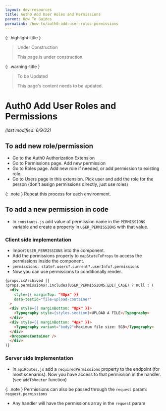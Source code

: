 ```yaml
---
layout: dev-resources
title: Auth0 Add User Roles and Permissions
parent: How To Guides
permalink: /how-to/auth0-add-user-roles-permissions
---
```


{: .highlight-title }
> Under Construction
>
> This page is under construction.

{: .warning-title }
> To be Updated
>
> This page's content needs to be updated.

# Auth0 Add User Roles and Permissions

*(last modified: 6/9/22)*

## To add new role/permission

- Go to the Auth0 Authorization Extension
- Go to Permissions page. Add new permission
- Go to Roles page. Add new role if needed, or add permission to existing role.
- Go to Users page in this extension. Pick user and add the role for the person (don't assign permissions directly, just use roles)

{: .note }
Repeat this process for each environment.

## To add a new permission in code

- In `constants.js` add value of permission name in the `PERMISSIONS` variable and create a property in `USER_PERMISSIONS` with that value.

### Client side implementation

- Import `USER_PERMISSIONS` into the component.
- Add the permissions property to `mapStateToProps` to access the permissions inside the component.
- `permissions: state?.users?.current?.userInfo?.permissions`
- Now you can use permissions to conditionally render.

```html
{props.isArchived ||
!props.permissions?.includes(USER_PERMISSIONS.EDIT_CASE) ? null : (
  <div
    style={{ marginTop: "48px" }}
    data-testid="file-upload-container"
  >
  <div style={{ marginBottom: "8px" }}>
    <Typography style={styles.section}>UPLOAD A FILE</Typography>
  </div>
  <div style={{ marginBottom: "4px" }}>
    <Typography variant="body2">Maximum file size: 5GB</Typography>
  </div>
  <DropzoneContainer />
  </div>
)}
```

### Server side implementation

- In `apiRoutes.js` add a `requiredPermissions` property to the endpoint (for most scenarios). Now you have access to that permission in the handler. (see `addToRouter` function)

{: .note }
Permissions can also be passed through the `request` param: `request.permissions`

- Any handler will have the permissions array in the `request` param
